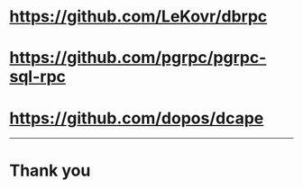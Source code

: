# https://github.com/LeKovr/dbrpc

# https://github.com/pgrpc/pgrpc-sql-rpc

# https://github.com/dopos/dcape

---

# Thank you

